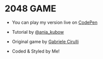# 2048 GAME

- You can play my version live on [CodePen](https://codepen.io/MoodyBones/pen/GRZPjva)

- Tutorial by [@ania_kubow](https://www.youtube.com/watch?v=aDn2g8XfSMc&ab_channel=AniaKub%C3%B3w%23JavaScriptGames)
- Original game by [Gabriele Cirulli](https://play2048.co/)
- Coded & Styled by Me!
